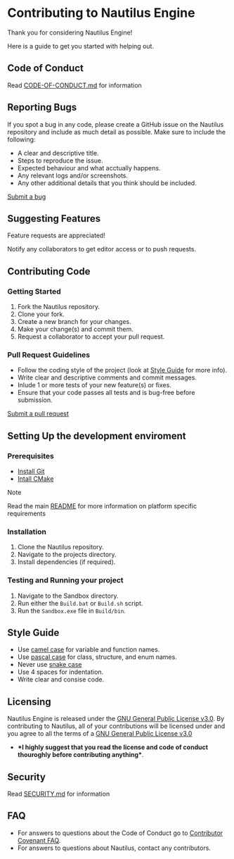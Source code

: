 # Contributing to Nautilus Engine

Thank you for considering Nautilus Engine!

Here is a guide to get you started with helping out.

## Code of Conduct

Read [CODE-OF-CONDUCT.md](https://github.com/Rohan-Bharatia/Nautilus/blob/main/.github/CODE-OF-CONDUCT.md) for information

## Reporting Bugs

If you spot a bug in any code, please create a GitHub issue on the Nautilus repository and include as much detail as possible. Make sure to include the following:

- A clear and descriptive title.
- Steps to reproduce the issue.
- Expected behaviour and what acctually happens.
- Any relevant logs and/or screenshots.
- Any other additional details that you think should be included.

[Submit a bug](https://github.com/Rohan-Bharatia/Nautilus/issues/new)

## Suggesting Features

Feature requests are appreciated!

Notify any collaborators to get editor access or to push requests.

## Contributing Code

### Getting Started

1. Fork the Nautilus repository.
2. Clone your fork.
3. Create a new branch for your changes.
4. Make your change(s) and commit them.
5. Request a collaborator to accept your pull request.

### Pull Request Guidelines

- Follow the coding style of the project (look at [Style Guide](#style-guide) for more info).
- Write clear and descriptive comments and commit messages.
- Inlude 1 or more tests of your new feature(s) or fixes.
- Ensure that your code passes all tests and is bug-free before submission.

[Submit a pull request](https://github.com/Rohan-Bharatia/Nautilus/compare)

## Setting Up the development enviroment

### Prerequisites

- [Install Git](https://git-scm.com/book/en/v2/Getting-Started-Installing-Git)
- [Intall CMake](https://cmake.org/install/)

> [!NOTE]
> Read the main [README](https://github.com/Rohan-Bharatia/Nautilus/blob/main/README.md) for more information on platform specific requirements

### Installation

1. Clone the Nautilus repository.
2. Navigate to the projects directory.
3. Install dependencies (if required).

### Testing and Running your project

1. Navigate to the Sandbox directory.
2. Run either the ```Build.bat``` or ```Build.sh``` script.
3. Run the ```Sandbox.exe``` file in ```Build/bin```.

## Style Guide

- Use [camel case](https://www.freecodecamp.org/news/snake-case-vs-camel-case-vs-pascal-case-vs-kebab-case-whats-the-difference/#camel-case) for variable and function names.
- Use [pascal case](https://www.freecodecamp.org/news/snake-case-vs-camel-case-vs-pascal-case-vs-kebab-case-whats-the-difference/#pascal-case) for class, structure, and enum names.
- Never use [snake case](https://www.freecodecamp.org/news/snake-case-vs-camel-case-vs-pascal-case-vs-kebab-case-whats-the-difference/#snake-case)
- Use 4 spaces for indentation.
- Write clear and consise code.

## Licensing

Nautilus Engine is released under the [GNU General Public License v3.0](https://www.gnu.org/licenses/gpl-3.0).
By contributing to Nautilus, all of your contributions will be licensed under and you agree to all the terms of a [GNU General Public License v3.0](https://www.gnu.org/licenses/gpl-3.0)

- **\*I highly suggest that you read the license and code of conduct thouroghly before contributing anything\***.

## Security

Read [SECURITY.md](https://github.com/Rohan-Bharatia/Nautilus/blob/main/.github/SECURITY.md) for information

## FAQ

- For answers to questions about the Code of Conduct go to [Contributor Covenant FAQ](https://www.contributor-covenant.org/faq/).
- For answers to questions about Nautilus, contact any contributors.
